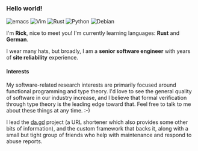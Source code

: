 ### Hello world!
![emacs](https://img.shields.io/badge/Emacs-%237F5AB6.svg?logo=gnu-emacs&logoColor=white)
![Vim](https://img.shields.io/badge/Vim-%2311AB00.svg?logo=vim&logoColor=white)
![Rust](https://img.shields.io/badge/Rust-000000?logo=rust&logoColor=white)
![Python](https://img.shields.io/badge/Python-3776AB?logo=python&logoColor=white)
![Debian](https://img.shields.io/badge/Debian-A81D33?logo=debian&logoColor=white)

I'm **Rick**, nice to meet you! I'm currently learning languages: **Rust** and **German**.

I wear many hats, but broadly, I am a **senior software engineer** with years of **site reliability** experience.

#### Interests

My software-related research interests are primarily focused around functional programming and type theory. I'd love to see the general quality of software in our industry increase, and I believe that formal verification through type theory is the leading edge toward that. Feel free to talk to me about these things at any time. :-)

I lead the [da.gd](https://da.gd/) project (a URL shortener which also provides some other bits of information), and the custom framework that backs it, along with a small but tight group of friends who help with maintenance and respond to abuse reports.
